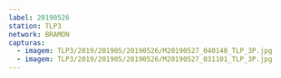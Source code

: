 ```yaml
---
label: 20190526
station: TLP3
network: BRAMON
capturas:
  - imagem: TLP3/2019/201905/20190526/M20190527_040140_TLP_3P.jpg
  - imagem: TLP3/2019/201905/20190526/M20190527_031101_TLP_3P.jpg
---
```

